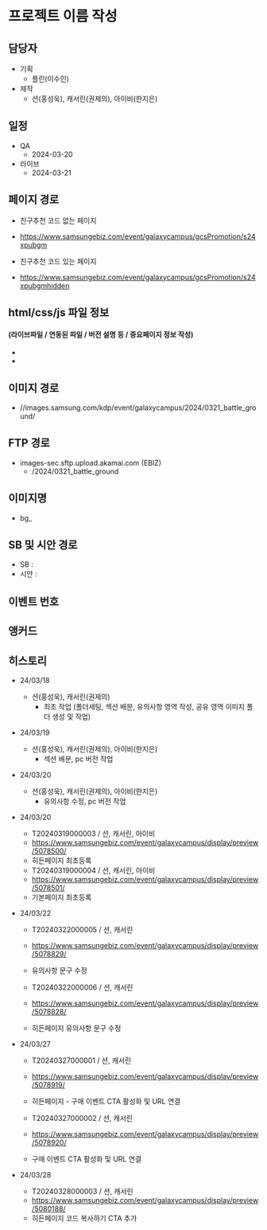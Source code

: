 # 프로젝트 이름 작성

## 담당자
+ 기획
    - 플린(이수인)
+ 제작
    - 션(홍성욱), 캐서린(권제의), 아이비(한지은)

## 일정
+ QA
    - 2024-03-20
+ 라이브
    - 2024-03-21

## 페이지 경로
+ 친구추천 코드 없는 페이지
+ https://www.samsungebiz.com/event/galaxycampus/gcsPromotion/s24xpubgm

+ 친구추천 코드 있는 페이지
+ https://www.samsungebiz.com/event/galaxycampus/gcsPromotion/s24xpubgmhidden


## html/css/js 파일 정보
#### (라이브파일 / 연동된 파일 / 버전 설명 등 / 중요페이지 정보 작성)
- 
- 

## 이미지 경로
+ //images.samsung.com/kdp/event/galaxycampus/2024/0321_battle_ground/

## FTP 경로
+ images-sec.sftp.upload.akamai.com (EBIZ)
    - /2024/0321_battle_ground

## 이미지명
+ bg_

## SB 및 시안 경로
+ SB :
+ 시안 : 

## 이벤트 번호

## 앵커드

## 히스토리
+ 24/03/18
  - 션(홍성욱), 캐서린(권제의)
    - 최초 작업 (폴더세팅, 섹션 배분, 유의사항 영역 작성, 공유 영역 이미지 폴더 생성 및 작업)
    
+ 24/03/19
  - 션(홍성욱), 캐서린(권제의), 아이비(한지은)
    - 섹션 배분, pc 버전 작업
    
+ 24/03/20
  - 션(홍성욱), 캐서린(권제의), 아이비(한지은)
    - 유의사항 수정, pc 버전 작업

+ 24/03/20
    - T20240319000003 / 션, 캐서린, 아이비
    - https://www.samsungebiz.com/event/galaxycampus/display/preview/5078500/
    - 히든페이지 최초등록
    - T20240319000004 / 션, 캐서린, 아이비
    - https://www.samsungebiz.com/event/galaxycampus/display/preview/5078501/
    - 기본페이지 최초등록

+ 24/03/22
    - T20240322000005 / 션, 캐서린
    - https://www.samsungebiz.com/event/galaxycampus/display/preview/5078829/
    - 유의사항 문구 수정

    - T20240322000006 / 션, 캐서린
    - https://www.samsungebiz.com/event/galaxycampus/display/preview/5078828/
    - 히든페이지 유의사항 문구 수정

+ 24/03/27
    - T20240327000001 / 션, 캐서린
    - https://www.samsungebiz.com/event/galaxycampus/display/preview/5078919/
    - 히든페이지 - 구매 이벤트 CTA 활성화 및 URL 연결

    - T20240327000002 / 션, 캐서린
    - https://www.samsungebiz.com/event/galaxycampus/display/preview/5078920/
    - 구매 이벤트 CTA 활성화 및 URL 연결

+ 24/03/28
    - T20240328000003 / 션, 캐서린
    - https://www.samsungebiz.com/event/galaxycampus/display/preview/5080188/
    - 히든페이지 코드 복사하기 CTA 추가